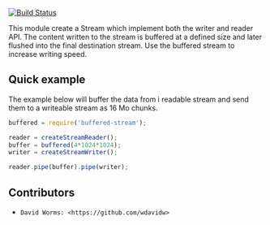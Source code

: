 [![Build Status](https://secure.travis-ci.org/wdavidw/node-buffered-stream.png)](http://travis-ci.org/wdavidw/node-buffered-stream)

This module create a Stream which implement both the writer and reader API. The content written to the stream is buffered at a defined size and later flushed into the final destination stream. Use the buffered stream to increase writing speed.

Quick example
-------------

The example below will buffer the data from i readable stream and send them to a writeable stream as 16 Mo chunks.

```javascript
buffered = require('buffered-stream');

reader = createStreamReader();
buffer = buffered(4*1024*1024);
writer = createStreamWriter();

reader.pipe(buffer).pipe(writer);
```

Contributors
------------

*	  David Worms: <https://github.com/wdavidw>

[travis]: https://travis-ci.org/#!/wdavidw/node-buffered-stream

